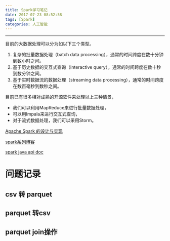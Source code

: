 ```yaml
---
title: Spark学习笔记
date: 2017-07-23 08:52:58
tags: [Spark]
categories: 人工智能
---
```


- - -
<!-- more --> 
目前的大数据处理可以分为如以下三个类型。 
1. 复杂的批量数据处理（batch data processing），通常的时间跨度在数十分钟到数小时之间。
2. 基于历史数据的交互式查询（interactive query），通常的时间跨度在数十秒到数分钟之间。
3. 基于实时数据流的数据处理（streaming data processing），通常的时间跨度在数百毫秒到数秒之间。 

目前已有很多相对成熟的开源软件来处理以上三种情景，
* 我们可以利用MapReduce来进行批量数据处理，
* 可以用Impala来进行交互式查询，
* 对于流式数据处理，我们可以采用Storm。


[Apache Spark 的设计与实现](https://www.gitbook.com/book/yourtion/sparkinternals)

[spark系列博客](http://ifeve.com/category/spark/)

[spark java api doc](http://spark.apache.org/docs/latest/api/java/index.html)
# 问题记录
## csv 转 parquet
## parquet 转csv
## parquet join操作